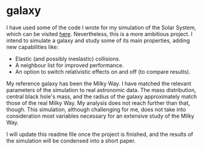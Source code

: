 # galaxy
I have used some of the code I wrote for my simulation of the Solar System, which can be visited [here](https://github.com/malmriv/solarsystem). Nevertheless, this is a more ambitious project. I intend to simulate a galaxy and study some of its main properties, adding new capabilities like:

 - Elastic (and possibly ineslastic) collisions.
 - A neighbour list for improved performance.
 - An option to switch relativistic effects on and off (to compare results).

My reference galaxy has been the Milky Way. I have matched the relevant parameters of the simulation to real astronomic data. The mass distribution, central black hole's mass, and the radius of the galaxy approximately match those of the real Milky Way. My analysis does not reach further than that, though. This simulation, although challenging for me, does not take into consideration most variables necessary for an extensive study of the Milky Way.

I will update this readme file once the project is finished, and the results of the simulation will be condensed into a short paper.
